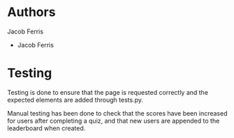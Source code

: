 # Authors
Jacob Ferris

 - Jacob Ferris

# Testing

Testing is done to ensure that the page is requested correctly and the expected elements are added through tests.py.

Manual testing has been done to check that the scores have been increased for users after completing a quiz, and that new users are appended to the leaderboard when created.
